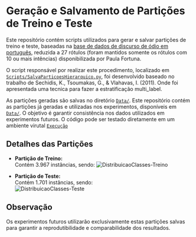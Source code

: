 # Geração e Salvamento de Partições de Treino e Teste

Este repositório contém scripts utilizados para gerar e salvar partições de treino e teste, baseadas na [base de dados de discurso de ódio em português](https://github.com/paulafortuna/Portuguese-Hate-Speech-Dataset), reduzida a 27 rótulos (foram mantidos somente os rótulos com 10 ou mais intências) disponibilizada por Paula Fortuna.

O script responsável por realizar este procedimento, localizado em [`Scripts/SalvaParticoesHierarquico.py`](https://github.com/Carlosbera7/SalvarParticoesMultiLabel/blob/main/Script/SalvaParticoesHierarquico.py), foi desenvolvido baseado no trabalho de Sechidis, K., Tsoumakas, G., & Vlahavas, I. (2011). Onde foi apresentada uma tecnica para fazer a estratificação multi_label.

As partições geradas são salvas no diretório [`Data/`](https://github.com/Carlosbera7/SalvarParticoesMultiLabel/tree/main/Data). Este repositório contém as partições já geradas e utilizadas nos experimentos, disponíveis em [`Data/`](https://github.com/Carlosbera7/SalvarParticoesMultiLabel/tree/main/Data). O objetivo é garantir consistência nos dados utilizados em experimentos futuros. O código pode ser testado diretamente em um ambiente virutal [`Execução`](https://expert-space-winner-76gqpqw9prcxj4p.github.dev/)

## Detalhes das Partições

- **Partição de Treino:**  
  Contém 3.967 instâncias, sendo:
  ![DistribuicaoClasses-Treino](https://github.com/user-attachments/assets/9aee28d9-eff9-4d39-921f-e76081cb2afe)


- **Partição de Teste:**  
  Contém 1.701 instâncias, sendo:  
  ![DistribuicaoClasses-Teste](https://github.com/user-attachments/assets/10c9b5d9-48ff-4923-b3b9-e1b45a4cd62f)


## Observação
Os experimentos futuros utilizarão exclusivamente estas partições salvas para garantir a reprodutibilidade e comparabilidade dos resultados.  
